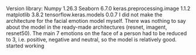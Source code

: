 Version library:
Numpy 1.26.3 
Seaborn 6.7.0
keras.preprocessing.image 1.1.2
matplotlib 3.8.2
tensorflow.keras.models 0.0.7
I did not make the architecture for the facial emotion model myself. There was nothing to say about the model in the ready-made architectures (resnet, imagent, resnet50). The main 7 emotions on the face of a person had to be reduced to 3, i.e. positive, negative and neutral, so the model is relatively good. started working
